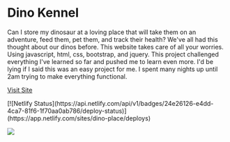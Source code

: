 # Dino Kennel

<p>Can I store my dinosaur at a loving place that will take them on an adventure, feed them, pet them, and track their health? We've all had this thought about our dinos before. This website takes care of all your worries. Using javascript, html, css, bootstrap, and jquery. This project challenged everything I've learned so far and pushed me to learn even more. I'd be lying if I said this was an easy project for me. I spent many nights up until 2am trying to make everything functional.</p>

<p><a href="https://dino-place.netlify.app/"/>Visit Site</a></p>
[![Netlify Status](https://api.netlify.com/api/v1/badges/24e26126-e4dd-4ca7-81f6-1f70aa0ab786/deploy-status)](https://app.netlify.com/sites/dino-place/deploys)

![](images/)

